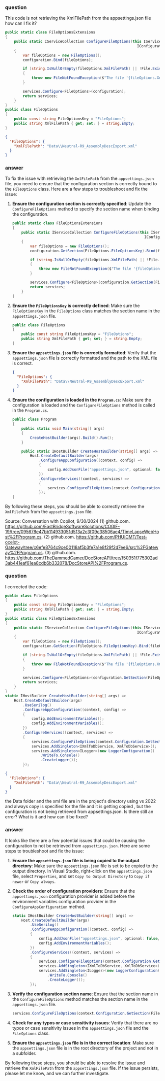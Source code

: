 ### question

This code is not retrieving the XmlFilePath from the appsettings.json file how can I fix it?

```csharp
public static class FileOptionsExtensions
{
    public static IServiceCollection ConfigureFileOptions(this IServiceCollection services,
                                                            IConfiguration configuration)
    {
        var fileOptions = new FileOptions();
        configuration.Bind(fileOptions);

        if (string.IsNullOrEmpty(fileOptions.XmlFilePath) || !File.Exists(fileOptions.XmlFilePath))
        {
            throw new FileNotFoundException($"The file '{fileOptions.XmlFilePath}' does not exist.");
        }

        services.Configure<FileOptions>(configuration);
        return services;
    }
}
public class FileOptions
{
    public const string FileOptionsKey = "FileOptions";
    public string XmlFilePath { get; set; } = string.Empty;
}
```

```appsettings.json
{
  "FileOptions": {
    "XmlFilePath": "Data\\Neutral-R9_AssemblyDescExport.xml"
  }
}
```

### answer

To fix the issue with retrieving the `XmlFilePath` from the `appsettings.json` file, you need to ensure that the configuration section is correctly bound to the `FileOptions` class. Here are a few steps to troubleshoot and fix the issue:

1. **Ensure the configuration section is correctly specified**:
   Update the `ConfigureFileOptions` method to specify the section name when binding the configuration.

   ```csharp
   public static class FileOptionsExtensions
   {
       public static IServiceCollection ConfigureFileOptions(this IServiceCollection services,
                                                               IConfiguration configuration)
       {
           var fileOptions = new FileOptions();
           configuration.GetSection(FileOptions.FileOptionsKey).Bind(fileOptions);

           if (string.IsNullOrEmpty(fileOptions.XmlFilePath) || !File.Exists(fileOptions.XmlFilePath))
           {
               throw new FileNotFoundException($"The file '{fileOptions.XmlFilePath}' does not exist.");
           }

           services.Configure<FileOptions>(configuration.GetSection(FileOptions.FileOptionsKey));
           return services;
       }
   }
   ```

2. **Ensure the `FileOptionsKey` is correctly defined**:
   Make sure the `FileOptionsKey` in the `FileOptions` class matches the section name in the `appsettings.json` file.

   ```csharp
   public class FileOptions
   {
       public const string FileOptionsKey = "FileOptions";
       public string XmlFilePath { get; set; } = string.Empty;
   }
   ```

3. **Ensure the `appsettings.json` file is correctly formatted**:
   Verify that the `appsettings.json` file is correctly formatted and the path to the XML file is correct.

   ```json
   {
     "FileOptions": {
       "XmlFilePath": "Data\\Neutral-R9_AssemblyDescExport.xml"
     }
   }
   ```

4. **Ensure the configuration is loaded in the `Program.cs`**:
   Make sure the configuration is loaded and the `ConfigureFileOptions` method is called in the `Program.cs`.

   ```csharp
   public class Program
   {
       public static void Main(string[] args)
       {
           CreateHostBuilder(args).Build().Run();
       }

       public static IHostBuilder CreateHostBuilder(string[] args) =>
           Host.CreateDefaultBuilder(args)
               .ConfigureAppConfiguration((context, config) =>
               {
                   config.AddJsonFile("appsettings.json", optional: false, reloadOnChange: true);
               })
               .ConfigureServices((context, services) =>
               {
                   services.ConfigureFileOptions(context.Configuration);
               });
   }
   ```

By following these steps, you should be able to correctly retrieve the `XmlFilePath` from the `appsettings.json` file.

Source: Conversation with Copilot, 9/30/2024
(1) github.com. https://github.com/EastBridgeSoftwareSolutions/COGIF-19/tree/095678e47bb114933051d513a2c3f09c38506ae4/TimeLapseWebHost%2FProgram.cs.
(2) github.com. https://github.com/PHUICMT/Test-ocelot-Gateway/tree/c6efe8764c9ce00118af5b3fe7a1e8f29f2d7ee6/src%2FGateway%2FProgram.cs.
(3) github.com. https://github.com/TheDammedGamer/DocStoreAPI/tree/f50351f775302ad3ab441eaf61ea8cdb6b332078/DocStoreAPI%2FProgram.cs.

### question

I corrected the code:

```csharp
public class FileOptions
{
    public const string FileOptionsKey = "FileOptions";
    public string XmlFilePath { get; set; } = string.Empty;
}
public static class FileOptionsExtensions
{
    public static IServiceCollection ConfigureFileOptions(this IServiceCollection services,
                                                            IConfiguration configuration)
    {
        var fileOptions = new FileOptions();
        configuration.GetSection(FileOptions.FileOptionsKey).Bind(fileOptions);

        if (string.IsNullOrEmpty(fileOptions.XmlFilePath) || !File.Exists(fileOptions.XmlFilePath))
        {
            throw new FileNotFoundException($"The file '{fileOptions.XmlFilePath}' does not exist.");
        }

        services.Configure<FileOptions>(configuration.GetSection(FileOptions.FileOptionsKey));
        return services;
    }
}
static IHostBuilder CreateHostBuilder(string[] args) =>
    Host.CreateDefaultBuilder(args)
        .UseSerilog()
        .ConfigureAppConfiguration((context, config) =>
        {
            config.AddEnvironmentVariables();
            config.AddEnvironmentVariables();
        })
        .ConfigureServices((context, services) =>
        {
            services.ConfigureFileOptions(context.Configuration.GetSection("FileOptions"));
            services.AddSingleton<IXmlToDbService, XmlToDbService>();
            services.AddSingleton<ILogger>(new LoggerConfiguration()
                .WriteTo.Console()
                .CreateLogger());
        });

```

```json
{
  "FileOptions": {
    "XmlFilePath": "Data\\Neutral-R9_AssemblyDescExport.xml"
  }
}
```

the Data folder and the xml file are in the project's directory using vs 2022 and always copy is specified for the file and it is getting copied , but the configuration is not being retrieved from appsettings.json.
Is there still an error? What is it and how can it be fixed?

### answer

It looks like there are a few potential issues that could be causing the configuration to not be retrieved from `appsettings.json`. Here are some steps to troubleshoot and fix the issue:

1. **Ensure the `appsettings.json` file is being copied to the output directory**:
   Make sure the `appsettings.json` file is set to be copied to the output directory. In Visual Studio, right-click on the `appsettings.json` file, select `Properties`, and set `Copy to Output Directory` to `Copy if newer` or `Copy always`.

2. **Check the order of configuration providers**:
   Ensure that the `appsettings.json` configuration provider is added before the environment variables configuration provider in the `ConfigureAppConfiguration` method.

   ```csharp
   static IHostBuilder CreateHostBuilder(string[] args) =>
       Host.CreateDefaultBuilder(args)
           .UseSerilog()
           .ConfigureAppConfiguration((context, config) =>
           {
               config.AddJsonFile("appsettings.json", optional: false, reloadOnChange: true);
               config.AddEnvironmentVariables();
           })
           .ConfigureServices((context, services) =>
           {
               services.ConfigureFileOptions(context.Configuration.GetSection("FileOptions"));
               services.AddSingleton<IXmlToDbService, XmlToDbService>();
               services.AddSingleton<ILogger>(new LoggerConfiguration()
                   .WriteTo.Console()
                   .CreateLogger());
           });
   ```

3. **Verify the configuration section name**:
   Ensure that the section name in the `ConfigureFileOptions` method matches the section name in the `appsettings.json` file.

   ```csharp
   services.ConfigureFileOptions(context.Configuration.GetSection(FileOptions.FileOptionsKey));
   ```

4. **Check for any typos or case sensitivity issues**:
   Verify that there are no typos or case sensitivity issues in the `appsettings.json` file and the `FileOptions` class.

5. **Ensure the `appsettings.json` file is in the correct location**:
   Make sure the `appsettings.json` file is in the root directory of the project and not in a subfolder.

By following these steps, you should be able to resolve the issue and retrieve the `XmlFilePath` from the `appsettings.json` file. If the issue persists, please let me know, and we can further investigate.

